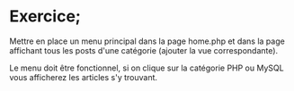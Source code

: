 # Exercice;

Mettre en place un menu principal dans la page home.php et dans la page affichant tous les posts d'une catégorie (ajouter la vue correspondante).

Le menu doit être fonctionnel, si on clique sur la catégorie PHP ou MySQL vous afficherez les articles s'y trouvant.